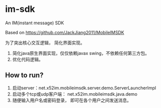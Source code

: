 # im-sdk
An IM(instant message) SDK

Based on https://github.com/JackJiang2011/MobileIMSDK

为了突出核心交互逻辑， 简化界面实现。
1. 简化java原生界面实现，仅仅依赖javax swing，不依赖任何第三方包。
2. 优化代码逻辑。

## How to run?
1. 启动server：net.x52im.mobileimsdk.server.demo.ServerLauncherImpl
2. 启动多个tcp或udp客户端： net.x52im.mobileimsdk.java.demo
3. 随便输入用户名或密码登录， 即可在各个用户之间发送消息。